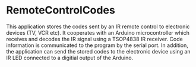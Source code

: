 # RemoteControlCodes
This application stores the codes sent by an IR remote control to electronic devices (TV, VCR etc). It cooperates with an Arduino microcontroller which receives and decodes the IR signal using a TSOP4838 IR receiver. Code information is communicated to the program by the serial port.
In addition, the application can send the stored codes to the electronic device using an IR LED connected to a digitial output of the Arduino.

